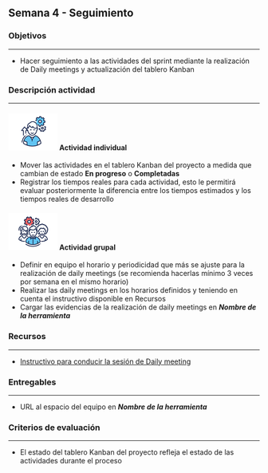 
## Semana 4 - Seguimiento

### Objetivos

---
* Hacer seguimiento a las actividades del sprint mediante la realización de Daily meetings y actualización del tablero Kanban


### Descripción actividad

---
#### ![](./../../assets/images/individuo.png) Actividad individual

* Mover las actividades en el tablero Kanban del proyecto a medida que cambian de estado **En progreso** o **Completadas**
* Registrar los tiempos reales para cada actividad, esto le permitirá evaluar posteriormente la diferencia entre los tiempos estimados y los tiempos reales de desarrollo

#### ![](./../../assets/images/grupo.png) Actividad grupal

* Definir en equipo el horario y periodicidad que más se ajuste para la realización de daily meetings (se recomienda hacerlas mínimo 3 veces por semana en el mismo horario)
* Realizar las daily meetings en los horarios definidos y teniendo en cuenta el instructivo disponible en Recursos
* Cargar las evidencias de la realización de daily meetings en **_Nombre de la herramienta_**

### Recursos 

---
* [Instructivo para conducir la sesión de Daily meeting](https://avargas20.github.io/MISW-Procesos/semanas/semana4/s4_daily_meeting)

### Entregables

---
* URL al espacio del equipo en **_Nombre de la herramienta_**
### Criterios de evaluación

---
* El estado del tablero Kanban del proyecto refleja el estado de las actividades durante el proceso

